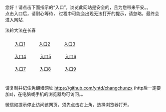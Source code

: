 您好！请点击下面指示的“入口”，浏览此网站是安全的，且为您带来平安。。 <br/>
点击入口后，请耐心等待， 过程中可能会出现无法打开的提示，请忽略，最终会进入网站. </br>

法轮大法在长春<br/>
<div style="padding:10px"><a style="margin:20px" target="_blank" href="https://d3u5ts9qxp0zaf.cloudfront.net/2Qpsp?mqwyr" id="ccLink1" rel="nofollow">入口1</a> <a target="_blank" style="margin:20px" href="https://d22ro5o4fl9y3l.cloudfront.net/2Qpsp?jmtzgphm" id="ccLink2" rel="nofollow">入口2</a> <a style="margin:20px" target="_blank" href="https://d1cmym8suog4t2.cloudfront.net/2Qpsp?ixbqfk" id="ccLink3" rel="nofollow">入口3</a></div>

<div style="padding:10px" ><a style="margin:20px" target="_blank" href="https://d3u5ts9qxp0zaf.cloudfront.net/2Qpsp?mqwyr" id="ccLink4" rel="nofollow">入口4</a> <a style="margin:20px" href="https://d22ro5o4fl9y3l.cloudfront.net/2Qpsp?jmtzgphm" target="_blank" id="ccLink5" rel="nofollow">入口5</a> <a style="margin:20px" href="https://d1cmym8suog4t2.cloudfront.net/2Qpsp?ixbqfk" target="_blank" id="ccLink6" rel="nofollow">入口6</a></div>

<div style="padding:10px"><a style="margin:20px" target="_blank" href="https://d3u5ts9qxp0zaf.cloudfront.net/2Qpsp?mqwyr" id="ccLink7" rel="nofollow">入口7</a> <a style="margin:20px" href="https://d22ro5o4fl9y3l.cloudfront.net/2Qpsp?jmtzgphm" target="_blank" id="ccLink8" rel="nofollow">入口8</a> <a style="margin:20px" target="_blank" href="https://d1cmym8suog4t2.cloudfront.net/2Qpsp?ixbqfk" id="ccLink9" rel="nofollow">入口9</a></div>

<br/>



请复制并记住免翻墙网址 https://github.com/yntd/changchunzx (http后一定要加s)，在电脑或手机的浏览器均可访问。。<br/>

微信如提示停止访问该网页，须先点击右上角，选择浏览器打开。
